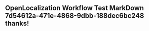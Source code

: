 <properties
ms.topic="hero-topic"
ms.test1="hero-topic"
ms.test2="test"/>


## OpenLocalization Workflow Test MarkDown 7d54612a-471e-4868-9dbb-188dec6bc248 thanks!



<!--HONumber=Aug16_HO1-->



